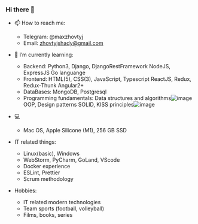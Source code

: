 ### Hi there 👋

<!--
**zh0vtyj/zh0vtyj** is a ✨ _special_ ✨ repository because its `README.md` (this file) appears on your GitHub profile.

Here are some ideas to get you started:
-->

- 📫 How to reach me: 
    * Telegram: @maxzhovtyj
    * Email: zhovtyjshady@gmail.com

- 🌱 I’m currently learning:
    * Backend: 
        Python3, Django, DjangoRestFramework
        NodeJS, ExpressJS
        Go languange
    * Frontend:
        HTML(5), CSS(3), JavaScript, Typescript
        ReactJS, Redux, Redux-Thunk
        Angular2+
    * DataBases:
        MongoDB, Postgresql
    * Programming fundamentals:
        Data structures and algorithms![image](https://user-images.githubusercontent.com/69509625/165911068-fb94ed7f-25fe-47a4-af38-b9ba88978dda.png)
        OOP, Design patterns
        SOLID, KISS principles![image](https://user-images.githubusercontent.com/69509625/165911190-d706ebfe-0bed-414c-b770-4fba4f7220c5.png)
     
- 💻 
    * Mac OS, Apple Silicone (M1), 256 GB SSD
- IT related things:
    * Linux(basic), Windows
    * WebStorm, PyCharm, GoLand, VScode
    * Docker experience
    * ESLint, Prettier 
    * Scrum methodology

- Hobbies:
    * IT related modern technologies
    * Team sports (football, volleyball)
    * Films, books, series 

